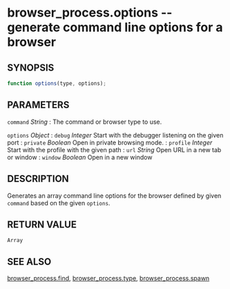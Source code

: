 # browser_process.options -- generate command line options for a browser

## SYNOPSIS

```js
function options(type, options);
```

## PARAMETERS

`command` *String*
:   The command or browser type to use.

`options` *Object*
:   `debug` *Integer*
    Start with the debugger listening on the given port
:   `private` *Boolean*
    Open in private browsing mode.
:   `profile` *Integer*
    Start with the profile with the given path
:   `url` *String*
    Open URL in a new tab or window
:   `window` *Boolean*
    Open in a new window

## DESCRIPTION

Generates an array command line options for the browser defined by given `command` based on the given `options`.

## RETURN VALUE

`Array`

## SEE ALSO

[browser_process.find](browser_process.find.md),
[browser_process.type](browser_process.type.md),
[browser_process.spawn](browser_process.spawn.md)
